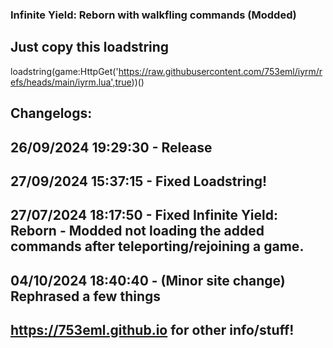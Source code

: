 ### Infinite Yield: Reborn with walkfling commands (Modded)

## Just copy this loadstring

loadstring(game:HttpGet('https://raw.githubusercontent.com/753eml/iyrm/refs/heads/main/iyrm.lua',true))()

## Changelogs:

## 26/09/2024 19:29:30 - Release

## 27/09/2024 15:37:15 - Fixed Loadstring!

## 27/07/2024 18:17:50 - Fixed Infinite Yield: Reborn - Modded not loading the added commands after teleporting/rejoining a game.

## 04/10/2024 18:40:40 - (Minor site change) Rephrased a few things
## https://753eml.github.io for other info/stuff!
